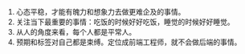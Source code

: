 1. 心态平稳，才能有魄力和想象力去做更难企及的事情。
2. 关注当下最重要的事情：吃饭的时候好好吃饭，睡觉的时候好好睡觉。
3. 从人的角度来看，每个人都是平常人。
4. 预期和标签对自己都是束缚。定位成前端工程师，就不会做后端的事情。